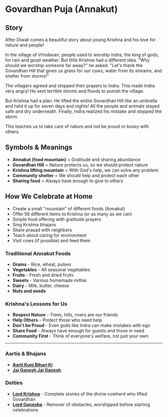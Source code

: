 # Govardhan Puja (Annakut)

## Story

After Diwali comes a beautiful story about young Krishna and his love for nature and people!

In the village of Vrindavan, people used to worship Indra, the king of gods, for rain and good weather. But little Krishna had a different idea. "Why should we worship someone far away?" he asked. "Let's thank the Govardhan Hill that gives us grass for our cows, water from its streams, and shelter from storms!"

The villagers agreed and stopped their prayers to Indra. This made Indra very angry! He sent terrible storms and floods to punish the village.

But Krishna had a plan. He lifted the entire Govardhan Hill like an umbrella and held it up for seven days and nights! All the people and animals stayed safe and dry underneath. Finally, Indra realized his mistake and stopped the storm.

This teaches us to take care of nature and not be proud or bossy with others.

## Symbols & Meanings

- **Annakut (food mountain)** = Gratitude and sharing abundance
- **Govardhan Hill** = Nature protects us, so we should protect nature
- **Krishna lifting mountain** = With God's help, we can solve any problem
- **Community shelter** = We should help and protect each other
- **Sharing food** = Always have enough to give to others

## How We Celebrate at Home

- Create a small "mountain" of different foods (Annakut)
- Offer 56 different items to Krishna (or as many as we can)
- Simple food offering with gratitude prayers
- Sing Krishna bhajans
- Share prasad with neighbors
- Teach about caring for environment
- Visit cows (if possible) and feed them

### Traditional Annakut Foods
- **Grains** - Rice, wheat, pulses
- **Vegetables** - All seasonal vegetables
- **Fruits** - Fresh and dried fruits
- **Sweets** - Various homemade mithai
- **Dairy** - Milk, butter, cheese
- **Nuts and seeds**

### Krishna's Lessons for Us

- **Respect Nature** - Trees, hills, rivers are our friends
- **Help Others** - Protect those who need help
- **Don't be Proud** - Even gods like Indra can make mistakes with ego
- **Share Food** - Always have enough for guests and those in need
- **Community First** - Think of everyone's welfare, not just your own

---

### Aartis & Bhajans

- **[Aarti Kunj Bihari Ki](../aartis-bhajans/01-aarti-kunj-bihari.md)**
- **[Jai Ganesh Jai Ganesh](../aartis-bhajans/04-jai-ganesh.md)**

### Deities

- **[Lord Krishna](../deities/04-lord-krishna.md)** - Complete stories of the divine cowherd who lifted Govardhan
- **[Lord Ganesha](../deities/03-lord-ganesha.md)** - Remover of obstacles, worshipped before starting celebrations